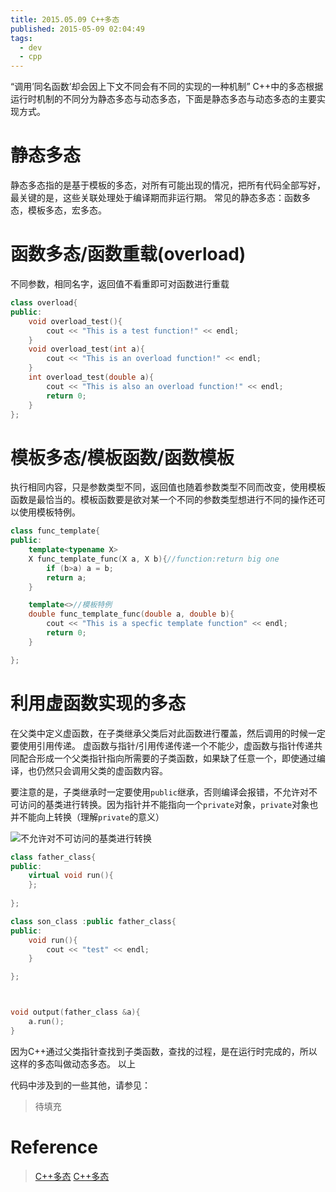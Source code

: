 ```yaml
---
title: 2015.05.09 C++多态
published: 2015-05-09 02:04:49
tags:
  - dev
  - cpp
---
```

“调用’同名函数’却会因上下文不同会有不同的实现的一种机制”
C++中的多态根据运行时机制的不同分为静态多态与动态多态，下面是静态多态与动态多态的主要实现方式。
<!-- more -->

# 静态多态

静态多态指的是基于模板的多态，对所有可能出现的情况，把所有代码全部写好，最关键的是，这些关联处理处于编译期而非运行期。
常见的静态多态：函数多态，模板多态，宏多态。

# 函数多态/函数重载(overload)

不同参数，相同名字，返回值不看重即可对函数进行重载

```cpp
class overload{
public:
	void overload_test(){
		cout << "This is a test function!" << endl;
	}
	void overload_test(int a){
		cout << "This is an overload function!" << endl;
	}
	int overload_test(double a){
		cout << "This is also an overload function!" << endl;
		return 0;
	}
};
```

# 模板多态/模板函数/函数模板

执行相同内容，只是参数类型不同，返回值也随着参数类型不同而改变，使用模板函数是最恰当的。模板函数要是欲对某一个不同的参数类型想进行不同的操作还可以使用模板特例。

```cpp
class func_template{
public:
	template<typename X>
	X func_template_func(X a, X b){//function:return big one
		if (b>a) a = b;
		return a;
	}

	template<>//模板特例
	double func_template_func(double a, double b){
		cout << "This is a specfic template function" << endl;
		return 0;
	}

};
```

# 利用虚函数实现的多态

在父类中定义虚函数，在子类继承父类后对此函数进行覆盖，然后调用的时候一定要使用引用传递。
虚函数与指针/引用传递传递一个不能少，虚函数与指针传递共同配合形成一个父类指针指向所需要的子类函数，如果缺了任意一个，即使通过编译，也仍然只会调用父类的虚函数内容。

要注意的是，子类继承时一定要使用`public`继承，否则编译会报错，不允许对不可访问的基类进行转换。因为指针并不能指向一个`private`对象，`private`对象也并不能向上转换（理解`private`的意义）


![不允许对不可访问的基类进行转换](https://ooo.0o0.ooo/2017/05/24/592545c28b9b8.png)


```cpp
class father_class{
public:
	virtual void run(){
	};
	
};

class son_class :public father_class{
public:
	void run(){
		cout << "test" << endl;
	}

};



void output(father_class &a){
	a.run();
}
```

因为C++通过父类指针查找到子类函数，查找的过程，是在运行时完成的，所以这样的多态叫做动态多态。
以上


代码中涉及到的一些其他，请参见：
> 待填充

# Reference

> [C++多态](http://www.360doc.com/content/11/0710/17/1976682_132733496.shtml)
> [C++多态](http://www.cnblogs.com/hongzg1982/archive/2011/05/11/2042920.html)